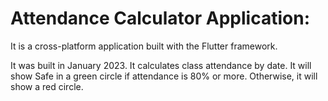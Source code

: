 # Attendance Calculator Application: 
It is a cross-platform application built with the Flutter framework.

It was built in January 2023.
It calculates class attendance by date. 
It will show Safe in a green circle if attendance is 80% or more. Otherwise, it will show a red circle.
